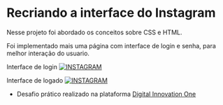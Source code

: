 # Recriando a interface do Instagram

Nesse projeto foi abordado os conceitos sobre CSS e HTML.

Foi implementado mais uma página com interface de login e senha, para melhor interação do usuario.

Interface de login
[![INSTAGRAM]([[https://](https://user-images.githubusercontent.com/29284127/175757579-443af541-f72a-4345-83c4-c181a0056818.png))](https://github.com/alexandrealvees/desafio-digital-inovation-recriando-a-pagina-do-instagram/)


Interface de logado
[![INSTAGRAM]([https://)](https://github.com/alexandrealvees/desafio-digital-inovation-recriando-a-pagina-do-instagram/)




- Desafio prático realizado na plataforma [Digital Innovation One](https://web.digitalinnovation.one/home "Digital Innovation One")
